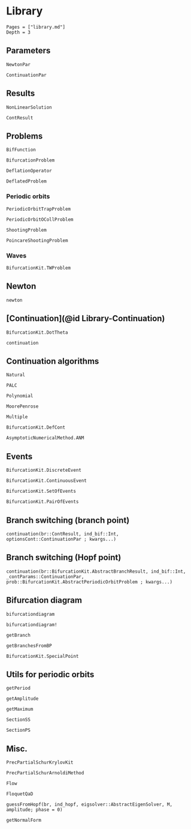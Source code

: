 # Library

```@contents
Pages = ["library.md"]
Depth = 3
```

## Parameters

```@docs
NewtonPar
```

```@docs
ContinuationPar
```

## Results


```@docs
NonLinearSolution
```

```@docs
ContResult
```

## Problems

```@docs
BifFunction
```

```@docs
BifurcationProblem
```

```@docs
DeflationOperator
```

```@docs
DeflatedProblem
```

### Periodic orbits

```@docs
PeriodicOrbitTrapProblem
```

```@docs
PeriodicOrbitOCollProblem
```

```@docs
ShootingProblem
```

```@docs
PoincareShootingProblem
```

### Waves

```@docs
BifurcationKit.TWProblem
```

## Newton

```@docs
newton
```

## [Continuation](@id Library-Continuation)

```@docs
BifurcationKit.DotTheta
```

```@docs
continuation
```

## Continuation algorithms

```@docs
Natural
```

```@docs
PALC
```

```@docs
Polynomial
```

```@docs
MoorePenrose
```

```@docs
Multiple
```

```@docs
BifurcationKit.DefCont
```

```@docs
AsymptoticNumericalMethod.ANM
```

## Events

```@docs
BifurcationKit.DiscreteEvent
```

```@docs
BifurcationKit.ContinuousEvent
```

```@docs
BifurcationKit.SetOfEvents
```

```@docs
BifurcationKit.PairOfEvents
```

## Branch switching (branch point)

```@docs
continuation(br::ContResult, ind_bif::Int, optionsCont::ContinuationPar ; kwargs...)
```

## Branch switching (Hopf point)
```@docs
continuation(br::BifurcationKit.AbstractBranchResult, ind_bif::Int, _contParams::ContinuationPar, prob::BifurcationKit.AbstractPeriodicOrbitProblem ; kwargs...)
```

## Bifurcation diagram

```@docs
bifurcationdiagram
```

```@docs
bifurcationdiagram!
```

```@docs
getBranch
```

```@docs
getBranchesFromBP
```

```@docs
BifurcationKit.SpecialPoint
```

## Utils for periodic orbits

```@docs
getPeriod
```

```@docs
getAmplitude
```

```@docs
getMaximum
```

```@docs
SectionSS
```

```@docs
SectionPS
```

## Misc.

```@docs
PrecPartialSchurKrylovKit
```

```@docs
PrecPartialSchurArnoldiMethod
```

```@docs
Flow
```

```@docs
FloquetQaD
```

```@docs
guessFromHopf(br, ind_hopf, eigsolver::AbstractEigenSolver, M, amplitude; phase = 0)
```

```@docs
getNormalForm
```
